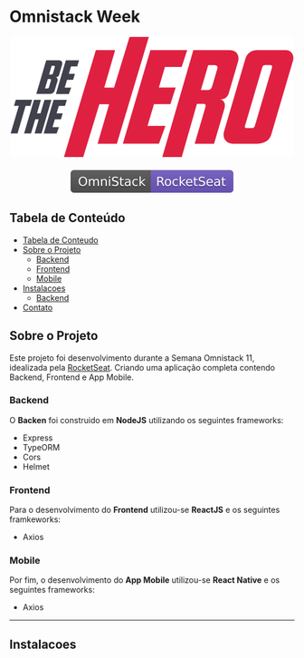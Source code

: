 # Omnistack Week

<!-- LOGO -->
<div align="center">
<img src="./assets/logo.svg" />
</div>
<div></div>
<!-- SHILD -->
<div style="margin-top:20px" align="center">
<a href="http://rocketseat.com.br" alt="RocketSeat" target="_blank">
<img src="./assets/shild.svg" />
</a>
</div>

<!-- TABLE OF CONTENTS -->

## Tabela de Conteúdo

- [Tabela de Conteudo](#tabela-de-Conteudo)
- [Sobre o Projeto](#sobre-o-projeto)
  - [Backend](#backend)
  - [Frontend](#frontend)
  - [Mobile](#mobile)
- [Instalacoes](#enstalacoes)
  - [Backend](#backend)
- [Contato](#contato)

<!-- ABOUT -->

## Sobre o Projeto

Este projeto foi desenvolvimento durante a Semana Omnistack 11, idealizada pela <a href="https://rocketseat.com.br">RocketSeat</a>. Criando uma aplicação completa contendo Backend, Frontend e App Mobile.

### Backend

O **Backen** foi construido em **NodeJS** utilizando os seguintes frameworks:

- Express
- TypeORM
- Cors
- Helmet

### Frontend

Para o desenvolvimento do **Frontend** utilizou-se **ReactJS** e os seguintes framkeworks:

- Axios

### Mobile

Por fim, o desenvolvimento do **App Mobile** utilizou-se **React Native** e os seguintes frameworks:

- Axios

---

## Instalacoes
